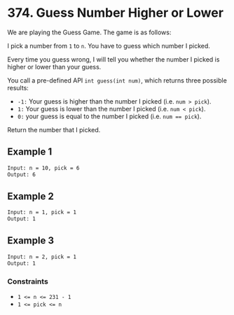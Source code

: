 # 374. Guess Number Higher or Lower

We are playing the Guess Game. The game is as follows:

I pick a number from `1` to `n`. You have to guess which number I picked.

Every time you guess wrong, I will tell you whether the number I picked is higher or lower than your guess.

You call a pre-defined API `int guess(int num)`, which returns three possible results:

- `-1:` Your guess is higher than the number I picked (i.e. `num > pick`).
- `1:` Your guess is lower than the number I picked (i.e. `num < pick`).
- `0:` your guess is equal to the number I picked (i.e. `num == pick`).

Return the number that I picked.

## Example 1

```txt
Input: n = 10, pick = 6
Output: 6
```

## Example 2

```txt
Input: n = 1, pick = 1
Output: 1
```

## Example 3

```txt
Input: n = 2, pick = 1
Output: 1
```

### Constraints

- `1 <= n <= 231 - 1`
- `1 <= pick <= n`
